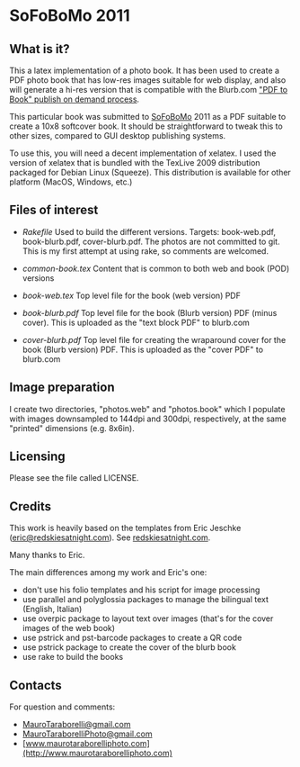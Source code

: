 SoFoBoMo 2011
=============

What is it?
-----------
This a latex implementation of a photo book. It has been used to create a PDF photo book that has low-res images suitable for web display, and also will generate a hi-res version that is compatible with the Blurb.com ["PDF to Book" publish on demand process](http://www.blurb.com/make/pdf\_to\_book).

This particular book was submitted to [SoFoBoMo](http://sofobomo.org) 2011 as a PDF suitable to create a 10x8 softcover book. It should be straightforward to tweak this to other sizes, compared to GUI desktop publishing systems.

To use this, you will need a decent implementation of xelatex.  I used the version of xelatex that is bundled with the TexLive 2009 distribution packaged for Debian Linux (Squeeze).
This distribution is available for other platform (MacOS, Windows, etc.)

Files of interest
-----------------

- _Rakefile_
  Used to build the different versions. Targets: book-web.pdf, book-blurb.pdf, cover-blurb.pdf. The photos are not committed to git.
  This is my first attempt at using rake, so comments are welcomed.

- _common-book.tex_
  Content that is common to both web and book (POD) versions

- _book-web.tex_
  Top level file for the book (web version) PDF

- _book-blurb.pdf_
  Top level file for the book (Blurb version) PDF (minus cover).  This
  is uploaded as the "text block PDF" to blurb.com

- _cover-blurb.pdf_
  Top level file for creating the wraparound cover for the book (Blurb
  version) PDF. This is uploaded as the "cover PDF" to blurb.com

Image preparation
-----------------
I create two directories, "photos.web" and "photos.book" which I
populate with images downsampled to 144dpi and 300dpi, respectively, at
the same "printed" dimensions (e.g. 8x6in).

Licensing
---------
Please see the file called LICENSE.

Credits
-------
This work is heavily based on the templates from Eric Jeschke (eric@redskiesatnight.com). See [redskiesatnight.com](http://redskiesatnight.com/books/pod/latex).

Many thanks to Eric.

The main differences among my work and Eric's one:

- don't use his folio templates and his script for image processing
- use parallel and polyglossia packages to manage the bilingual text (English, Italian)
- use overpic package to layout text over images (that's for the cover images of the web book)
- use pstrick and pst-barcode packages to create a QR code
- use pstrick package to create the cover of the blurb book
- use rake to build the books

Contacts
--------
For question and comments:

- [MauroTaraborelli@gmail.com](mailto:MauroTaraborelli@gmail.com)
- [MauroTaraborelliPhoto@gmail.com](mailto:MauroTaraborelliPhoto@gmail.com)
- [www.maurotaraborelliphoto.com](http://www.maurotaraborelliphoto.com)

